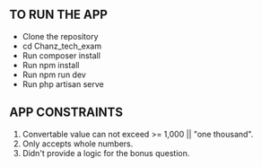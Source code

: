 ## TO RUN THE APP

- Clone the repository
- cd Chanz_tech_exam
- Run composer install
- Run npm install
- Run npm run dev
- Run php artisan serve

## APP CONSTRAINTS
1. Convertable value can not exceed >= 1,000 || "one thousand". 
2. Only accepts whole numbers.
3. Didn't provide a logic for the bonus question.
